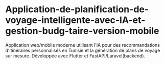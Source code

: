 # Application-de-planification-de-voyage-intelligente-avec-IA-et-gestion-budg-taire-version-mobile
Application web/mobile moderne utilisant l'IA pour des recommandations d'itinéraires personnalisés en Tunisie et la génération de plans de voyage sur mesure. Développée avec Flutter et FastAPI/Laravel(backend).
